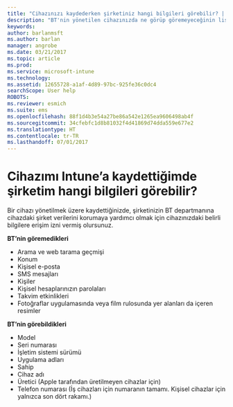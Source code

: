```yaml
---
title: "Cihazınızı kaydederken şirketiniz hangi bilgileri görebilir? | Microsoft Docs"
description: "BT'nin yönetilen cihazınızda ne görüp göremeyeceğinin listesi."
keywords: 
author: barlanmsft
ms.author: barlan
manager: angrobe
ms.date: 03/21/2017
ms.topic: article
ms.prod: 
ms.service: microsoft-intune
ms.technology: 
ms.assetid: 12655728-a1af-4d89-97bc-925fe36c0dc4
searchScope: User help
ROBOTS: 
ms.reviewer: esmich
ms.suite: ems
ms.openlocfilehash: 88f1d4b3e54a27be86a542e1265ea9606498ab4f
ms.sourcegitcommit: 34cfebfc1d8b81032f4d41869d74dda559e677e2
ms.translationtype: HT
ms.contentlocale: tr-TR
ms.lasthandoff: 07/01/2017
---
```

# <a name="what-information-can-my-company-see-when-i-enroll-my-device-in-intune"></a>Cihazımı Intune’a kaydettiğimde şirketim hangi bilgileri görebilir?

Bir cihazı yönetilmek üzere kaydettiğinizde, şirketinizin BT departmanına cihazdaki şirket verilerini korumaya yardımcı olmak için cihazınızdaki belirli bilgilere erişim izni vermiş olursunuz.

**BT’nin göremedikleri**

- Arama ve web tarama geçmişi
-   Konum
- Kişisel e-posta
- SMS mesajları
- Kişiler
-   Kişisel hesaplarınızın parolaları
- Takvim etkinlikleri
- Fotoğraflar uygulamasında veya film rulosunda yer alanları da içeren resimler

**BT’nin görebildikleri**

-   Model
-   Seri numarası
-   İşletim sistemi sürümü
-   Uygulama adları
-   Sahip
-   Cihaz adı
-   Üretici (Apple tarafından üretilmeyen cihazlar için)
-   Telefon numarası (İş cihazları için numaranın tamamı. Kişisel cihazlar için yalnızca son dört rakamı.)
